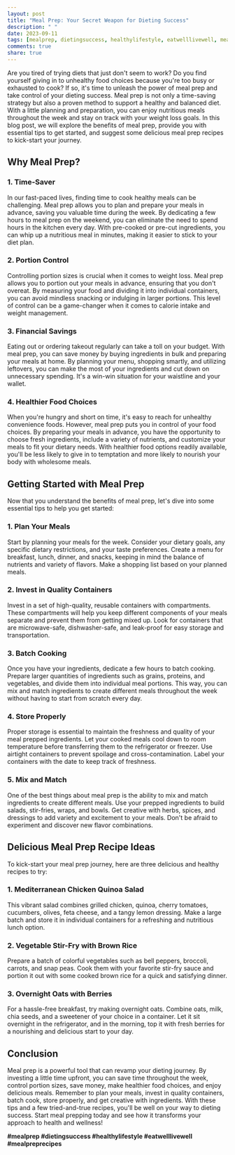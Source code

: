 ```yaml
---
layout: post
title: "Meal Prep: Your Secret Weapon for Dieting Success"
description: " "
date: 2023-09-11
tags: [mealprep, dietingsuccess, healthylifestyle, eatwelllivewell, mealpreprecipes]
comments: true
share: true
---
```


Are you tired of trying diets that just don't seem to work? Do you find yourself giving in to unhealthy food choices because you're too busy or exhausted to cook? If so, it's time to unleash the power of meal prep and take control of your dieting success. Meal prep is not only a time-saving strategy but also a proven method to support a healthy and balanced diet. With a little planning and preparation, you can enjoy nutritious meals throughout the week and stay on track with your weight loss goals. In this blog post, we will explore the benefits of meal prep, provide you with essential tips to get started, and suggest some delicious meal prep recipes to kick-start your journey. 

## Why Meal Prep?

### 1. Time-Saver

In our fast-paced lives, finding time to cook healthy meals can be challenging. Meal prep allows you to plan and prepare your meals in advance, saving you valuable time during the week. By dedicating a few hours to meal prep on the weekend, you can eliminate the need to spend hours in the kitchen every day. With pre-cooked or pre-cut ingredients, you can whip up a nutritious meal in minutes, making it easier to stick to your diet plan.

### 2. Portion Control

Controlling portion sizes is crucial when it comes to weight loss. Meal prep allows you to portion out your meals in advance, ensuring that you don't overeat. By measuring your food and dividing it into individual containers, you can avoid mindless snacking or indulging in larger portions. This level of control can be a game-changer when it comes to calorie intake and weight management.

### 3. Financial Savings

Eating out or ordering takeout regularly can take a toll on your budget. With meal prep, you can save money by buying ingredients in bulk and preparing your meals at home. By planning your menu, shopping smartly, and utilizing leftovers, you can make the most of your ingredients and cut down on unnecessary spending. It's a win-win situation for your waistline and your wallet.

### 4. Healthier Food Choices

When you're hungry and short on time, it's easy to reach for unhealthy convenience foods. However, meal prep puts you in control of your food choices. By preparing your meals in advance, you have the opportunity to choose fresh ingredients, include a variety of nutrients, and customize your meals to fit your dietary needs. With healthier food options readily available, you'll be less likely to give in to temptation and more likely to nourish your body with wholesome meals.

## Getting Started with Meal Prep

Now that you understand the benefits of meal prep, let's dive into some essential tips to help you get started:

### 1. Plan Your Meals

Start by planning your meals for the week. Consider your dietary goals, any specific dietary restrictions, and your taste preferences. Create a menu for breakfast, lunch, dinner, and snacks, keeping in mind the balance of nutrients and variety of flavors. Make a shopping list based on your planned meals.

### 2. Invest in Quality Containers

Invest in a set of high-quality, reusable containers with compartments. These compartments will help you keep different components of your meals separate and prevent them from getting mixed up. Look for containers that are microwave-safe, dishwasher-safe, and leak-proof for easy storage and transportation.

### 3. Batch Cooking

Once you have your ingredients, dedicate a few hours to batch cooking. Prepare larger quantities of ingredients such as grains, proteins, and vegetables, and divide them into individual meal portions. This way, you can mix and match ingredients to create different meals throughout the week without having to start from scratch every day.

### 4. Store Properly

Proper storage is essential to maintain the freshness and quality of your meal prepped ingredients. Let your cooked meals cool down to room temperature before transferring them to the refrigerator or freezer. Use airtight containers to prevent spoilage and cross-contamination. Label your containers with the date to keep track of freshness.

### 5. Mix and Match

One of the best things about meal prep is the ability to mix and match ingredients to create different meals. Use your prepped ingredients to build salads, stir-fries, wraps, and bowls. Get creative with herbs, spices, and dressings to add variety and excitement to your meals. Don't be afraid to experiment and discover new flavor combinations.

## Delicious Meal Prep Recipe Ideas

To kick-start your meal prep journey, here are three delicious and healthy recipes to try:

### 1. Mediterranean Chicken Quinoa Salad

This vibrant salad combines grilled chicken, quinoa, cherry tomatoes, cucumbers, olives, feta cheese, and a tangy lemon dressing. Make a large batch and store it in individual containers for a refreshing and nutritious lunch option.

### 2. Vegetable Stir-Fry with Brown Rice

Prepare a batch of colorful vegetables such as bell peppers, broccoli, carrots, and snap peas. Cook them with your favorite stir-fry sauce and portion it out with some cooked brown rice for a quick and satisfying dinner.

### 3. Overnight Oats with Berries

For a hassle-free breakfast, try making overnight oats. Combine oats, milk, chia seeds, and a sweetener of your choice in a container. Let it sit overnight in the refrigerator, and in the morning, top it with fresh berries for a nourishing and delicious start to your day.

## Conclusion

Meal prep is a powerful tool that can revamp your dieting journey. By investing a little time upfront, you can save time throughout the week, control portion sizes, save money, make healthier food choices, and enjoy delicious meals. Remember to plan your meals, invest in quality containers, batch cook, store properly, and get creative with ingredients. With these tips and a few tried-and-true recipes, you'll be well on your way to dieting success. Start meal prepping today and see how it transforms your approach to health and wellness!

**#mealprep #dietingsuccess #healthylifestyle #eatwelllivewell #mealpreprecipes**